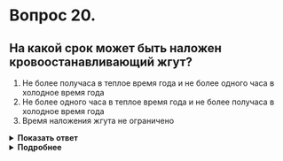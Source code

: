 # Вопрос 20.

## На какой срок может быть наложен кровоостанавливающий жгут?

1. Не более получаса в теплое время года и не более одного часа в холодное время года
2. Не более одного часа в теплое время года и не более получаса в холодное время года
3. Время наложения жгута не ограничено

<details>
<summary><b>Показать ответ</b></summary>
Правильный ответ: 2
</details>
<details>
<summary><b>Подробнее</b></summary>
Кровоостанавливающий жгут накладывается: в теплое время года (+4°С и выше ) - на время не более чем на один час, и на время не более получаса в холодное время года (ниже +4°С).
</details>